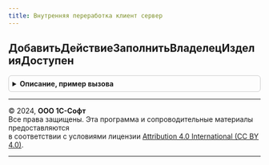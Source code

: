 ```yaml
---
title: Внутренняя переработка клиент сервер
---
```



## ДобавитьДействиеЗаполнитьВладелецИзделияДоступен
<details style="margin: 1em 0; padding: 0.5em; border: 1px solid #ccc; border-radius: 6px;">

<summary style="font-weight: bold; cursor: pointer;">Описание, пример вызова</summary>

```bsl

// Добавляет действие "ЗаполнитьВладелецИзделияДоступен" в структуру действий
//
// Параметры:
//  Форма             - ФормаКлиентскогоПриложения - форма, в которой формируется структура действий
//  СтруктураДействий - Структура        - структура действий
//
Процедура ДобавитьДействиеЗаполнитьВладелецИзделияДоступен(Форма, СтруктураДействий) Экспорт
```

Пример вызова
```bsl
ВнутренняяПереработкаКлиентСервер.ДобавитьДействиеЗаполнитьВладелецИзделияДоступен(Форма, СтруктураДействий) 
```
</details>

---

© 2024, **ООО 1С-Софт**  
Все права защищены. Эта программа и сопроводительные материалы предоставляются  
в соответствии с условиями лицензии [Attribution 4.0 International (CC BY 4.0)](https://creativecommons.org/licenses/by/4.0/legalcode).

---
